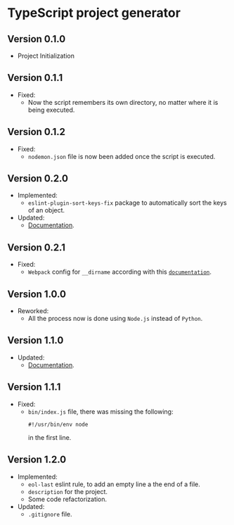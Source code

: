 # TypeScript project generator

## Version 0.1.0

- Project Initialization

## Version 0.1.1

- Fixed:
  - Now the script remembers its own directory, no matter where it is being executed.

## Version 0.1.2

- Fixed:
  - `nodemon.json` file is now been added once the script is executed.

## Version 0.2.0

- Implemented:
  - `eslint-plugin-sort-keys-fix` package to automatically sort the keys of an object.
- Updated:
  - [Documentation](https://github.com/AnthonyLzq/typescript-project-generator#readme).

## Version 0.2.1

- Fixed:
  - `Webpack` config for `__dirname` according with this [`documentation`](https://codeburst.io/use-webpack-with-dirname-correctly-4cad3b265a92).

## Version 1.0.0

- Reworked:
  - All the process now is done using `Node.js` instead of `Python`.

## Version 1.1.0

- Updated:
  - [Documentation](https://github.com/AnthonyLzq/typescript-project-generator#readme).

## Version 1.1.1

- Fixed:
  - `bin/index.js` file, there was missing the following: 
    ```node
    #!/usr/bin/env node
    ```
    in the first line.

## Version 1.2.0

- Implemented:
  - `eol-last` eslint rule, to add an empty line a the end of a file.
  - `description` for the project.
  - Some code refactorization.
- Updated:
  - `.gitignore` file.